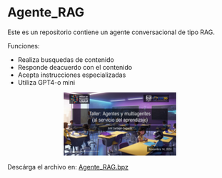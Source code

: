 # Agente_RAG

Este es un repositorio contiene un agente conversacional de tipo RAG.

Funciones:

* Realiza busquedas de contenido
* Responde deacuerdo con el contenido
* Acepta instrucciones especializadas
* Utiliza GPT4-o mini

 <p align="center">
  <img width="50%" src="https://github.com/erikycd/Agente_RAG/blob/2cc7bde937f2fd22b063e28e13b1367bcba4174c/images/intro.png">
</p>

Descárga el archivo en: [Agente_RAG.bpz](https://github.com/erikycd/Agente_RAG/blob/main/Agente_RAG.bpz)
